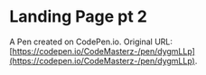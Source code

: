 # Landing Page pt 2

A Pen created on CodePen.io. Original URL: [https://codepen.io/CodeMasterz-/pen/dygmLLp](https://codepen.io/CodeMasterz-/pen/dygmLLp).

